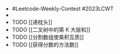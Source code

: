 - #Leetcode-Weekly-Contest #2023LCWT
-
- TODO [[递枕头]]
- TODO [[二叉树中的第 K 大层和]]
- TODO [[分割数组使乘积互质]]
- TODO [[获得分数的方法数]]